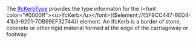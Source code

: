 The [<font color="#0000ff"><u>IfcKerbType</u></font>]($element://{FB4F7B10-0BA1-4ff3-A463-1E7CD6EE5E9A}) provides the type informaton for the [<font color="#0000ff"><u>IfcKerb</u></font>]($element://{5F9CC447-6ED4-41b3-9201-7DB99EF32744}) element.
An IfcKerb is a border of stone, concrete or other rigid material formed at the edge of the carriageway or footway.
